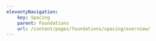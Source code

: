 ```yaml
---
eleventyNavigation:
    key: Spacing
    parent: Foundations
    url: /content/pages/foundations/spacing/overview/
---
```

